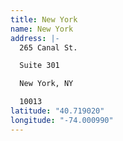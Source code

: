 ```yaml
---
title: New York
name: New York
address: |-
  265 Canal St. 

  Suite 301 

  New York, NY 

  10013
latitude: "40.719020"
longitude: "-74.000990"
---
```

